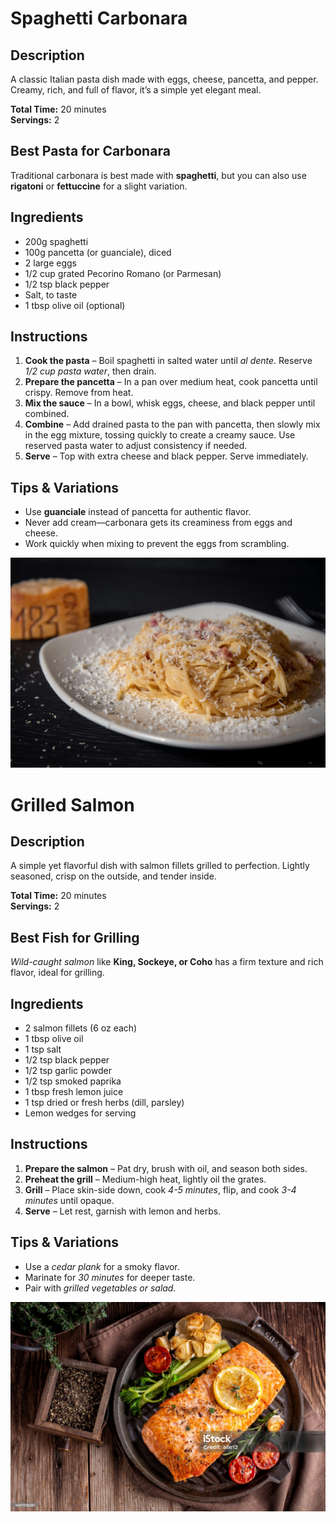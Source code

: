# Spaghetti Carbonara

## Description

A classic Italian pasta dish made with eggs, cheese, pancetta, and pepper. Creamy, rich, and full of flavor, it’s a simple yet elegant meal.

**Total Time:** 20 minutes  
**Servings:** 2

## Best Pasta for Carbonara

Traditional carbonara is best made with **spaghetti**, but you can also use **rigatoni** or **fettuccine** for a slight variation.

## Ingredients

- 200g spaghetti
- 100g pancetta (or guanciale), diced
- 2 large eggs
- 1/2 cup grated Pecorino Romano (or Parmesan)
- 1/2 tsp black pepper
- Salt, to taste
- 1 tbsp olive oil (optional)

## Instructions

1. **Cook the pasta** – Boil spaghetti in salted water until _al dente_. Reserve _1/2 cup pasta water_, then drain.
2. **Prepare the pancetta** – In a pan over medium heat, cook pancetta until crispy. Remove from heat.
3. **Mix the sauce** – In a bowl, whisk eggs, cheese, and black pepper until combined.
4. **Combine** – Add drained pasta to the pan with pancetta, then slowly mix in the egg mixture, tossing quickly to create a creamy sauce. Use reserved pasta water to adjust consistency if needed.
5. **Serve** – Top with extra cheese and black pepper. Serve immediately.

## Tips & Variations

- Use **guanciale** instead of pancetta for authentic flavor.
- Never add cream—carbonara gets its creaminess from eggs and cheese.
- Work quickly when mixing to prevent the eggs from scrambling.

![Spaghetti-Carbonara](images/main_courses/carbonara.jpg)

# Grilled Salmon

## Description

A simple yet flavorful dish with salmon fillets grilled to perfection. Lightly seasoned, crisp on the outside, and tender inside.

**Total Time:** 20 minutes  
**Servings:** 2

## Best Fish for Grilling

_Wild-caught salmon_ like **King, Sockeye, or Coho** has a firm texture and rich flavor, ideal for grilling.

## Ingredients

- 2 salmon fillets (6 oz each)
- 1 tbsp olive oil
- 1 tsp salt
- 1/2 tsp black pepper
- 1/2 tsp garlic powder
- 1/2 tsp smoked paprika
- 1 tbsp fresh lemon juice
- 1 tsp dried or fresh herbs (dill, parsley)
- Lemon wedges for serving

## Instructions

1. **Prepare the salmon** – Pat dry, brush with oil, and season both sides.
2. **Preheat the grill** – Medium-high heat, lightly oil the grates.
3. **Grill** – Place skin-side down, cook _4-5 minutes_, flip, and cook _3-4 minutes_ until opaque.
4. **Serve** – Let rest, garnish with lemon and herbs.

## Tips & Variations

- Use a _cedar plank_ for a smoky flavor.
- Marinate for _30 minutes_ for deeper taste.
- Pair with _grilled vegetables or salad._

![Grilled-Salmon](images/main_courses/salmon.jpg)
